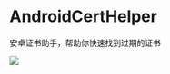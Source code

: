 # AndroidCertHelper
安卓证书助手，帮助你快速找到过期的证书

![](https://pic.imgdb.cn/item/65c9ab209f345e8d03790748.jpg)
